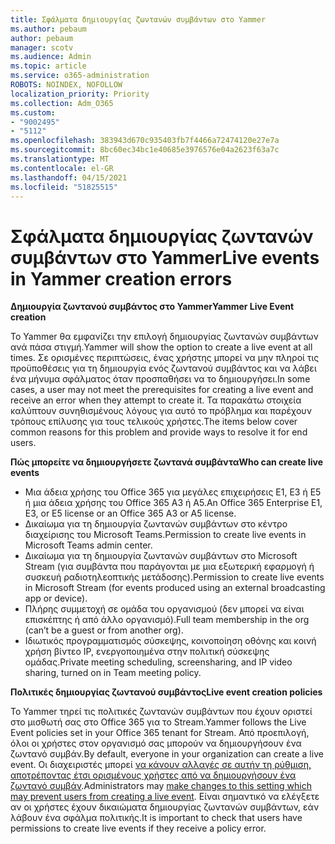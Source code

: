 ```yaml
---
title: Σφάλματα δημιουργίας ζωντανών συμβάντων στο Yammer
ms.author: pebaum
author: pebaum
manager: scotv
ms.audience: Admin
ms.topic: article
ms.service: o365-administration
ROBOTS: NOINDEX, NOFOLLOW
localization_priority: Priority
ms.collection: Adm_O365
ms.custom:
- "9002495"
- "5112"
ms.openlocfilehash: 383943d670c935403fb7f4466a72474120e27e7a
ms.sourcegitcommit: 8bc60ec34bc1e40685e3976576e04a2623f63a7c
ms.translationtype: MT
ms.contentlocale: el-GR
ms.lasthandoff: 04/15/2021
ms.locfileid: "51825515"
---
```

# <a name="live-events-in-yammer-creation-errors"></a><span data-ttu-id="5c61b-102">Σφάλματα δημιουργίας ζωντανών συμβάντων στο Yammer</span><span class="sxs-lookup"><span data-stu-id="5c61b-102">Live events in Yammer creation errors</span></span>

<span data-ttu-id="5c61b-103">**Δημιουργία ζωντανού συμβάντος στο Yammer**</span><span class="sxs-lookup"><span data-stu-id="5c61b-103">**Yammer Live Event creation**</span></span>

<span data-ttu-id="5c61b-104">Το Yammer θα εμφανίζει την επιλογή δημιουργίας ζωντανών συμβάντων ανά πάσα στιγμή.</span><span class="sxs-lookup"><span data-stu-id="5c61b-104">Yammer will show the option to create a live event at all times.</span></span> <span data-ttu-id="5c61b-105">Σε ορισμένες περιπτώσεις, ένας χρήστης μπορεί να μην πληροί τις προϋποθέσεις για τη δημιουργία ενός ζωντανού συμβάντος και να λάβει ένα μήνυμα σφάλματος όταν προσπαθήσει να το δημιουργήσει.</span><span class="sxs-lookup"><span data-stu-id="5c61b-105">In some cases, a user may not meet the prerequisites for creating a live event and receive an error when they attempt to create it.</span></span> <span data-ttu-id="5c61b-106">Τα παρακάτω στοιχεία καλύπτουν συνηθισμένους λόγους για αυτό το πρόβλημα και παρέχουν τρόπους επίλυσης για τους τελικούς χρήστες.</span><span class="sxs-lookup"><span data-stu-id="5c61b-106">The items below cover common reasons for this problem and provide ways to resolve it for end users.</span></span>

<span data-ttu-id="5c61b-107">**Πώς μπορείτε να δημιουργήσετε ζωντανά συμβάντα**</span><span class="sxs-lookup"><span data-stu-id="5c61b-107">**Who can create live events**</span></span>
- <span data-ttu-id="5c61b-108">Μια άδεια χρήσης του Office 365 για μεγάλες επιχειρήσεις E1, E3 ή E5 ή μια άδεια χρήσης του Office 365 A3 ή A5.</span><span class="sxs-lookup"><span data-stu-id="5c61b-108">An Office 365 Enterprise E1, E3, or E5 license or an Office 365 A3 or A5 license.</span></span>
- <span data-ttu-id="5c61b-109">Δικαίωμα για τη δημιουργία ζωντανών συμβάντων στο κέντρο διαχείρισης του Microsoft Teams.</span><span class="sxs-lookup"><span data-stu-id="5c61b-109">Permission to create live events in Microsoft Teams admin center.</span></span>
- <span data-ttu-id="5c61b-110">Δικαίωμα για τη δημιουργία ζωντανών συμβάντων στο Microsoft Stream (για συμβάντα που παράγονται με μια εξωτερική εφαρμογή ή συσκευή ραδιοτηλεοπτικής μετάδοσης).</span><span class="sxs-lookup"><span data-stu-id="5c61b-110">Permission to create live events in Microsoft Stream (for events produced using an external broadcasting app or device).</span></span>
- <span data-ttu-id="5c61b-111">Πλήρης συμμετοχή σε ομάδα του οργανισμού (δεν μπορεί να είναι επισκέπτης ή από άλλο οργανισμό).</span><span class="sxs-lookup"><span data-stu-id="5c61b-111">Full team membership in the org (can’t be a guest or from another org).</span></span>
- <span data-ttu-id="5c61b-112">Ιδιωτικός προγραμματισμός σύσκεψης, κοινοποίηση οθόνης και κοινή χρήση βίντεο IP, ενεργοποιημένα στην πολιτική σύσκεψης ομάδας.</span><span class="sxs-lookup"><span data-stu-id="5c61b-112">Private meeting scheduling, screensharing, and IP video sharing, turned on in Team meeting policy.</span></span>

<span data-ttu-id="5c61b-113">**Πολιτικές δημιουργίας ζωντανού συμβάντος**</span><span class="sxs-lookup"><span data-stu-id="5c61b-113">**Live event creation policies**</span></span>

<span data-ttu-id="5c61b-114">Το Yammer τηρεί τις πολιτικές ζωντανών συμβάντων που έχουν οριστεί στο μισθωτή σας στο Office 365 για το Stream.</span><span class="sxs-lookup"><span data-stu-id="5c61b-114">Yammer follows the Live Event policies set in your Office 365 tenant for Stream.</span></span> <span data-ttu-id="5c61b-115">Από προεπιλογή, όλοι οι χρήστες στον οργανισμό σας μπορούν να δημιουργήσουν ένα ζωντανό συμβάν.</span><span class="sxs-lookup"><span data-stu-id="5c61b-115">By default, everyone in your organization can create a live event.</span></span> <span data-ttu-id="5c61b-116">Οι διαχειριστές μπορεί [να κάνουν αλλαγές σε αυτήν τη ρύθμιση, αποτρέποντας έτσι ορισμένους χρήστες από να δημιουργήσουν ένα ζωντανό συμβάν](https://docs.microsoft.com/stream/live-event-administration#enabling-and-restricting-users-to-creating).</span><span class="sxs-lookup"><span data-stu-id="5c61b-116">Administrators may [make changes to this setting which may prevent users from creating a live event](https://docs.microsoft.com/stream/live-event-administration#enabling-and-restricting-users-to-creating).</span></span> <span data-ttu-id="5c61b-117">Είναι σημαντικό να ελέγξετε αν οι χρήστες έχουν δικαιώματα δημιουργίας ζωντανών συμβάντων, εάν λάβουν ένα σφάλμα πολιτικής.</span><span class="sxs-lookup"><span data-stu-id="5c61b-117">It is important to check that users have permissions to create live events if they receive a policy error.</span></span>
